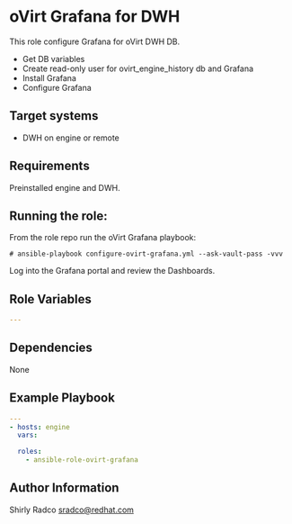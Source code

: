 oVirt Grafana for DWH
=================

This role configure Grafana for oVirt DWH DB.

- Get DB variables
- Create read-only user for ovirt_engine_history db and Grafana
- Install Grafana
- Configure Grafana

Target systems
--------------

* DWH on engine or remote

Requirements
------------

Preinstalled engine and DWH.


Running the role:
-----------------

From the role repo run the oVirt Grafana playbook:
```
# ansible-playbook configure-ovirt-grafana.yml --ask-vault-pass -vvv
```

Log into the Grafana portal and review the Dashboards.


Role Variables
--------------

```yml
---

```

Dependencies
------------

None

Example Playbook
----------------

```yml
---
- hosts: engine
  vars:

  roles:
    - ansible-role-ovirt-grafana
```

Author Information
------------------

Shirly Radco
sradco@redhat.com

